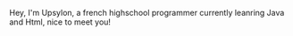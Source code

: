 Hey, I'm Upsylon, a french highschool programmer currently leanring Java and Html, nice to meet you!

<!---
Upsylon3/Upsylon3 is a ✨ special ✨ repository because its `README.md` (this file) appears on your GitHub profile.
You can click the Preview link to take a look at your changes.
--->
